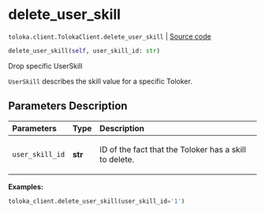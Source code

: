 # delete_user_skill
`toloka.client.TolokaClient.delete_user_skill` | [Source code](https://github.com/Toloka/toloka-kit/blob/v1.0.2/src/client/__init__.py#L3235)

```python
delete_user_skill(self, user_skill_id: str)
```

Drop specific UserSkill


`UserSkill` describes the skill value for a specific Toloker.

## Parameters Description

| Parameters | Type | Description |
| :----------| :----| :-----------|
`user_skill_id`|**str**|<p>ID of the fact that the Toloker has a skill to delete.</p>

**Examples:**


```python
toloka_client.delete_user_skill(user_skill_id='1')
```
